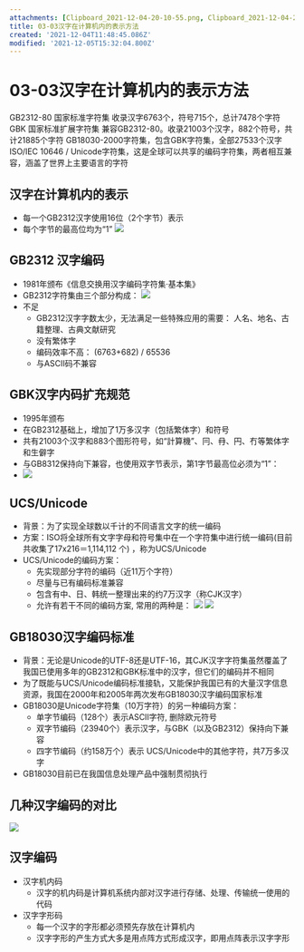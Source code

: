 ```yaml
---
attachments: [Clipboard_2021-12-04-20-10-55.png, Clipboard_2021-12-04-20-13-33.png, Clipboard_2021-12-04-20-17-08.png, Clipboard_2021-12-04-20-20-20.png, Clipboard_2021-12-04-20-20-31.png, Clipboard_2021-12-04-20-22-42.png]
title: 03-03汉字在计算机内的表示方法
created: '2021-12-04T11:48:45.086Z'
modified: '2021-12-05T15:32:04.800Z'
---
```


# 03-03汉字在计算机内的表示方法
GB2312-80 国家标准字符集 收录汉字6763个，符号715个，总计7478个字符
GBK 国家标准扩展字符集 兼容GB2312-80。收录21003个汉字，882个符号，共计21885个字符 
GB18030-2000字符集，包含GBK字符集，全部27533个汉字 
ISO/IEC 10646 / Unicode字符集，这是全球可以共享的编码字符集，两者相互兼容，涵盖了世界上主要语言的字符 
## 汉字在计算机内的表示
* 每一个GB2312汉字使用16位（2个字节）表示
* 每个字节的最高位均为“1”
    ![](@attachment/Clipboard_2021-12-04-20-13-33.png)
## GB2312 汉字编码
* 1981年颁布《信息交换用汉字编码字符集·基本集》
* GB2312字符集由三个部分构成：
![](@attachment/Clipboard_2021-12-04-20-10-55.png)
* 不足
    * GB2312汉字字数太少，无法满足一些特殊应用的需要：
        人名、地名、古籍整理、古典文献研究
    * 没有繁体字
    * 编码效率不高： (6763+682) / 65536
    * 与ASCII码不兼容
## GBK汉字内码扩充规范
* 1995年颁布
* 在GB2312基础上，增加了1万多汉字（包括繁体字）和符号
* 共有21003个汉字和883个图形符号，如“計算機”、冃、冄、円、冇等繁体字和生僻字 
* 与GB8312保持向下兼容，也使用双字节表示，第1字节最高位必须为“1”：
* ![](@attachment/Clipboard_2021-12-04-20-17-08.png)

 ## UCS/Unicode
* 背景：为了实现全球数以千计的不同语言文字的统一编码
* 方案：ISO将全球所有文字字母和符号集中在一个字符集中进行统一编码(目前共收集了17x216＝1,114,112 个) ，称为UCS/Unicode
* UCS/Unicode的编码方案：
    - 先实现部分字符的编码（近11万个字符）
    - 尽量与已有编码标准兼容
    - 包含有中、日、韩统一整理出来的约7万汉字（称CJK汉字）
    - 允许有若干不同的编码方案, 常用的两种是：
        ![](@attachment/Clipboard_2021-12-04-20-20-20.png)
        ![](@attachment/Clipboard_2021-12-04-20-20-31.png)

## GB18030汉字编码标准
* 背景：无论是Unicode的UTF-8还是UTF-16，其CJK汉字字符集虽然覆盖了我国已使用多年的GB2312和GBK标准中的汉字，但它们的编码并不相同
* 为了既能与UCS/Unicode编码标准接轨，又能保护我国已有的大量汉字信息资源，我国在2000年和2005年两次发布GB18030汉字编码国家标准
*  GB18030是Unicode字符集（10万字符）的另一种编码方案：
    - 单字节编码（128个）表示ASCII字符,  删除欧元符号
    - 双字节编码（23940个）表示汉字，与GBK（以及GB2312）保持向下兼容
    - 四字节编码（约158万个）表示 UCS/Unicode中的其他字符，共7万多汉字
* GB18030目前已在我国信息处理产品中强制贯彻执行
## 几种汉字编码的对比
![](@attachment/Clipboard_2021-12-04-20-22-42.png)
## 汉字编码
* 汉字机内码
    - 汉字的机内码是计算机系统内部对汉字进行存储、处理、传输统一使用的代码
* 汉字字形码
    - 每一个汉字的字形都必须预先存放在计算机内
    - 汉字字形的产生方式大多是用点阵方式形成汉字，即用点阵表示汉字字形


